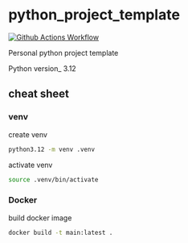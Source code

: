 # python_project_template

[![Github Actions Workflow](https://github.com/DiogoCarapito/python_project_template/actions/workflows/main.yaml/badge.svg)](https://github.com/DiogoCarapito/python_project_template/actions/workflows/main.yaml)

Personal python project template

Python version_ 3.12

## cheat sheet

### venv

create venv

```bash
python3.12 -m venv .venv
```

activate venv

```bash
source .venv/bin/activate
```

### Docker

build docker image

```bash
docker build -t main:latest .
```

